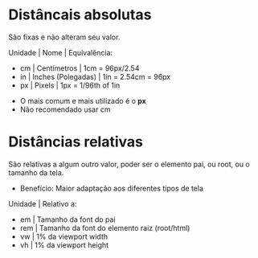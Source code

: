 # Distâncais absolutas <length>

São fixas e não alteram seu valor.

Unidade | Nome | Equivalência:

- cm | Centímetros | 1cm = 96px/2.54
- in | Inches (Polegadas) | 1in = 2.54cm = 96px
- px | Pixels | 1px = 1/96th of 1in

* O mais comum e mais utilizado é o **px**
* Não recomendado usar cm

# Distâncias relativas

São relativas a algum outro valor, poder ser o elemento pai, ou root, ou o tamanho da tela.

- Benefício: Maior adaptação aos diferentes tipos de tela

Unidade | Relativo a:

- em | Tamanho da font do pai
- rem | Tamanho da font do elemento raiz (root/html)
- vw | 1% da viewport width
- vh | 1% da viewport height
